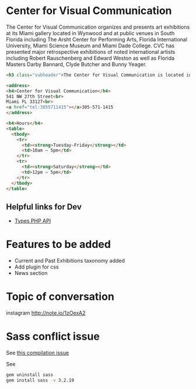 # Center for Visual Communication

The Center for Visual Communication organizes and presents art exhibitions at its Miami gallery located in Wynwood and at public venues in South Florida including The Arsht Center for Performing Arts, Florida International University, Miami Science Museum and Miami Dade College. CVC has presented major retrospective exhibitions of noted international artists including Robert Rauschenberg and Edward Weston as well as Florida Masters Darby Bannard,  Clyde Butcher and Bunny Yeager.

```html
<h3 class="subheader">The Center for Visual Communication is located in the heart of Miami's Wynwood Art District, next to the Margulies Collection</h2>

<address>
<h4>Center for Visual Communication</h4>
541 NW 27th Street<br>
Miami FL 33127<br>
<a href="tel:3055711415"></a>305-571-1415
</address>

<h4>Hours</h4>
<table>
  <tbody>
    <tr>
      <td><strong>Tuesday-Friday</strong></td>
      <td>10am – 5pm</td>
    </tr>
    <tr>
      <td><strong>Saturday</strong></td>
      <td>12pm – 5pm</td>
    </tr>
  </tbody>
</table>
```

## Helpful links for Dev

* [Types PHP API](http://wp-types.com/documentation/user-guides/displaying-wordpress-custom-fields/)



# Features to be added
- Current and Past Exhibitions taxonomy added
- Add plugin for css
- News section

# Topic of conversation
instagram
http://note.io/1zOexA2


# Sass conflict issue

See [this compilation issue](http://foundation.zurb.com/forum/posts/18856-sass-342-compilation-problem)

See 

```bash
gem uninstall sass
gem install sass -v 3.2.19
```